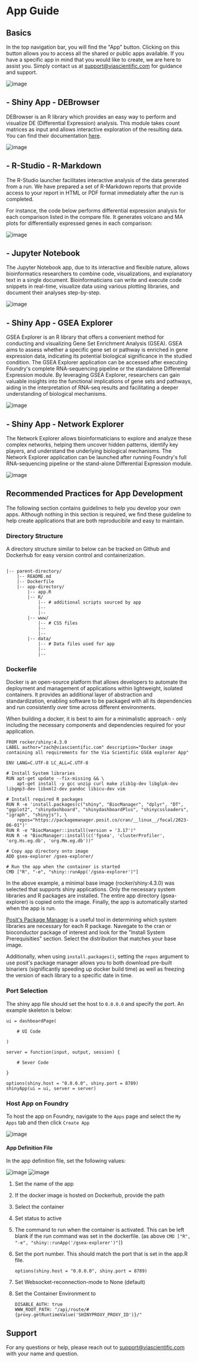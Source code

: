 # App Guide

## Basics


In the top navigation bar, you will find the "App" button. Clicking on this button allows you to access all the shared or public apps available. If you have a specific app in mind that you would like to create, we are here to assist you. Simply contact us at <support@viascientific.com> for guidance and support.

![image](../images/apps.png)


## -   **Shiny App - DEBrowser**

DEBrowser is an R library which provides an easy way to perform and
visualize DE (Differential Expression) analysis. This module takes count
matrices as input and allows interactive exploration of the resulting
data. You can find their documentation
[here](https://bioconductor.org/packages/release/bioc/vignettes/debrowser/inst/doc/DEBrowser.html).

![image](../images/rnaseq_debrowser.png)


## -   **R-Studio - R-Markdown**

The R-Studio launcher facilitates interactive analysis of the data generated from a run. We have prepared a set of R-Markdown reports that provide access to your report in HTML or PDF format immediately after the run is completed.

For instance, the code below performs differential expression analysis for each comparison listed in the compare file. It generates volcano and MA plots for differentially expressed genes in each comparison:

![image](../images/rstudio-app.png)

## -   **Jupyter Notebook**

The Jupyter Notebook app, due to its interactive and flexible nature, allows bioinformatics researchers to combine code, visualizations, and explanatory text in a single document. Bioinformaticians can write and execute code snippets in real-time, visualize data using various plotting libraries, and document their analyses step-by-step.

![image](../images/jupyter-app.png)

## -   **Shiny App - GSEA Explorer**

GSEA Explorer is an R library that offers a convenient method for conducting and visualizing Gene Set Enrichment Analysis (GSEA). GSEA aims to assess whether a specific gene set or pathway is enriched in gene expression data, indicating its potential biological significance in the studied condition. The GSEA Explorer application can be accessed after executing Foundry's complete RNA-sequencing pipeline or the standalone Differential Expression module. By leveraging GSEA Explorer, researchers can gain valuable insights into the functional implications of gene sets and pathways, aiding in the interpretation of RNA-seq results and facilitating a deeper understanding of biological mechanisms.

![image](../images/gsea-app.png)

## -   **Shiny App - Network Explorer**

The Network Explorer allows bioinformaticians to explore and analyze these complex networks, helping them uncover hidden patterns, identify key players, and understand the underlying biological mechanisms. The Network Explorer application can be launched after running Foundry's full RNA-sequencing pipeline or the stand-alone Differential Expression module.

![image](../images/network_explorer-app.png)

## Recommended Practices for App Development

The following section contains guidelines to help you develop your own apps. Although nothing in this section is required, we find these guideline to help create applications that are both reproducibile and easy to maintain.

### Directory Structure

A directory structure similar to below can be tracked on Github and Dockerhub for easy version control and containerization.

```

|-- parent-directory/
	|-- README.md
	|-- Dockerfile
	|-- app-directory/
		|-- app.R
		|-- R/
			|-- # additional scripts sourced by app
			|--
			|--
		|-- www/
			|-- # CSS files
			|--
			|--
		|-- data/
			|-- # Data files used for app
			|--
			|--
```

### Dockerfile

Docker is an open-source platform that allows developers to automate the deployment and management of applications within lightweight, isolated containers. It provides an additional layer of abstraction and standardization, enabling software to be packaged with all its dependencies and run consistently over time across different environments.

When building a docker, it is best to aim for a minimalistic approach - only including the necessary components and dependencies required for your application.

```
FROM rocker/shiny:4.3.0
LABEL author="zach@viascientific.com" description="Docker image containing all requirements for the Via Scientific GSEA explorer App"

ENV LANG=C.UTF-8 LC_ALL=C.UTF-8

# Install System libraries
RUN apt-get update --fix-missing && \
    apt-get install -y gcc unzip curl make zlib1g-dev libglpk-dev libgmp3-dev libxml2-dev pandoc libicu-dev vim

# Install required R packages
RUN R -e 'install.packages(c("shiny", "BiocManager", "dplyr", "DT", "ggplot2", "shinydashboard", "shinydashboardPlus", "shinycssloaders", "igraph", "shinyjs"), \
    repos="https://packagemanager.posit.co/cran/__linux__/focal/2023-06-01")'
RUN R -e "BiocManager::install(version = '3.17')"
RUN R -e "BiocManager::install(c('fgsea', 'clusterProfiler', 'org.Hs.eg.db', 'org.Mm.eg.db'))"

# Copy app directory onto image
ADD gsea-explorer /gsea-explorer/

# Run the app when the container is started
CMD ["R", "-e", "shiny::runApp('/gsea-explorer')"]
```

In the above example, a minimal base image (rocker/shiny:4.3.0) was selected that supports shiny applications. Only the necessary system libraries and R packages are installed. The entire app directory (gsea-explorer) is copied onto the image. Finally, the app is automatically started when the app is run.

[Posit's Package Manager](https://packagemanager.posit.co/client/#/repos/2/packages/A3) is a useful tool in determining which system libraries are necessary for each R package. Navegate to the cran or bioconductor package of interest and look for the "Install System Prerequisities" section. Select the distribution that matches your base image.

Additionally, when using `install.packages()`, setting the `repos` argument to use posit's package manager allows you to both download pre-built binariers (significantly speeding up docker build time) as well as freezing the version of each library to a specific date in time.

### Port Selection

The shiny app file should set the host to `0.0.0.0` and specify the port. An example skeleton is below:

```
ui = dashboardPage(

	# UI Code

)

server = function(input, output, session) {

	# Sever Code

}

options(shiny.host = "0.0.0.0", shiny.port = 8789)
shinyApp(ui = ui, server = server)
```

### Host App on Foundry

To host the app on Foundry, navigate to the `Apps` page and select the `My Apps` tab and then click `Create App`

![image](../images/create_app.png)

#### App Definition File

In the app definition file, set the following values:

![image](../images/app_definition.png)
![image](../images/app_definition_2.png)

1. Set the name of the app
2. If the docker image is hosted on Dockerhub, provide the path
3. Select the container
4. Set status to active
5. The command to run when the container is activated. This can be left blank if the run command was set in the dockerfile. (as above `CMD ["R", "-e", "shiny::runApp('/gsea-explorer')"]`)
6. Set the port number. This should match the port that is set in the app.R file.

	```
	options(shiny.host = "0.0.0.0", shiny.port = 8789)
	```

7. Set Websocket-reconnection-mode to None (default)
8. Set the Container Environment to
	```
	DISABLE_AUTH: true
	WWW_ROOT_PATH: "/api/route/#{proxy.getRuntimeValue('SHINYPROXY_PROXY_ID')}/"
	```

## Support

For any questions or help, please reach out to
<support@viascientific.com> with your name and question.
